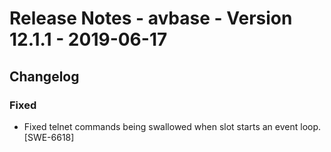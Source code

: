 Release Notes - avbase - Version 12.1.1 - 2019-06-17
====================================================


## Changelog


### Fixed

* Fixed telnet commands being swallowed when slot starts an event loop. [SWE-6618]
